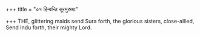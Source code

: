 +++
title = "०१ हिन्वन्ति सूरमुस्रयः"

+++
THE, glittering maids send Sura forth, the glorious sisters, close-allied,  
     Send Indu forth, their mighty Lord.